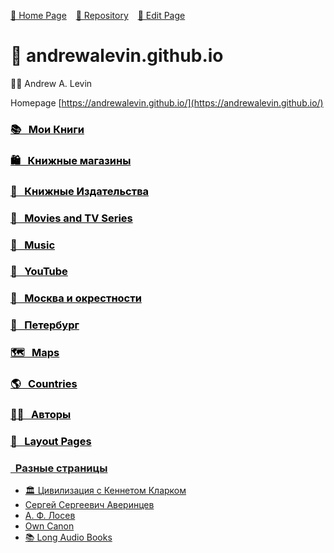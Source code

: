 <style> h3 > a {color: initial;}</style>

[🚀 Home Page](https://andrewalevin.github.io/) &ensp;  [🏰 Repository](https://github.com/andrewalevin/andrewalevin.github.io) &ensp;  [🔨 Edit Page](https://github.com/andrewalevin/andrewalevin.github.io/edit/main/README.md)

# 👋 andrewalevin.github.io

🚴‍♂️ Andrew A. Levin


Homepage [https://andrewalevin.github.io/](https://andrewalevin.github.io/)



### [📚 &nbsp;    Мои Книги](books)


### [🛍 &nbsp;    Книжные магазины](bookstores)


### [📖 &nbsp;    Книжные Издательства](publishers)


### [🎥 &nbsp;    Movies and TV Series](movies/)


### [🎸 &nbsp;    Music](music)


### [🎥 &nbsp;    YouTube](youtube)


### [🌳 &nbsp;    Москва и окрестности](moscow)


### [🌊 &nbsp;    Петербург](spb)


### [🗺️ &nbsp;    Maps](/maps/)


### [🌎 &nbsp;    Countries](/countries/)


### [🧞‍♀️ &nbsp;    Авторы](authors/)


### [📐 &nbsp;      Layout Pages](layout/)


### [&nbsp;      Разные страницы]()

- [🏛 Цивилизация c Кеннетом Кларком](civilization)
- [Сергей Сергеевич Аверинцев](averintsev)
- [А. Ф. Лосев](losev)
- [Own Canon](own-canon)
- [📚 Long Audio Books](/audio-books)




